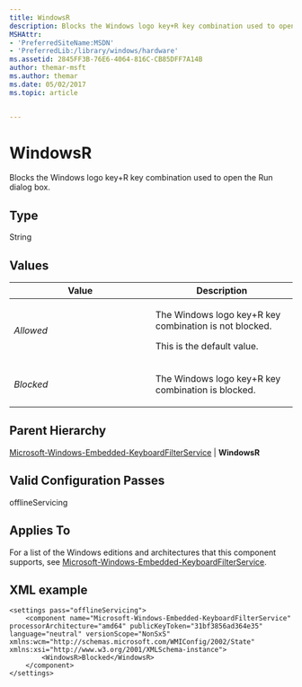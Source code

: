 ```yaml
---
title: WindowsR
description: Blocks the Windows logo key+R key combination used to open the Run dialog box.
MSHAttr:
- 'PreferredSiteName:MSDN'
- 'PreferredLib:/library/windows/hardware'
ms.assetid: 2845FF3B-76E6-4064-816C-CB85DFF7A14B
author: themar-msft
ms.author: themar
ms.date: 05/02/2017
ms.topic: article


---
```


# WindowsR


Blocks the Windows logo key+R key combination used to open the Run dialog box.

## Type


String

## Values


<table>
<colgroup>
<col width="50%" />
<col width="50%" />
</colgroup>
<thead>
<tr class="header">
<th>Value</th>
<th>Description</th>
</tr>
</thead>
<tbody>
<tr class="odd">
<td><p><em>Allowed</em></p></td>
<td><p>The Windows logo key+R key combination is not blocked.</p>
<p>This is the default value.</p></td>
</tr>
<tr class="even">
<td><p><em>Blocked</em></p></td>
<td><p>The Windows logo key+R key combination is blocked.</p></td>
</tr>
</tbody>
</table>

 

## Parent Hierarchy


[Microsoft-Windows-Embedded-KeyboardFilterService](microsoft-windows-embedded-keyboardfilterservice.md) | **WindowsR**

## Valid Configuration Passes


offlineServicing

## Applies To


For a list of the Windows editions and architectures that this component supports, see [Microsoft-Windows-Embedded-KeyboardFilterService](microsoft-windows-embedded-keyboardfilterservice.md).

## XML example


```
<settings pass="offlineServicing">
    <component name="Microsoft-Windows-Embedded-KeyboardFilterService" processorArchitecture="amd64" publicKeyToken="31bf3856ad364e35" language="neutral" versionScope="NonSxS" xmlns:wcm="http://schemas.microsoft.com/WMIConfig/2002/State" xmlns:xsi="http://www.w3.org/2001/XMLSchema-instance">
        <WindowsR>Blocked</WindowsR>
    </component>
</settings>
```

 

 






